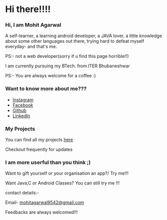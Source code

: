# Hi there!!!!
### Hi, I am Mohit Agarwal
<p>A self-learner, a learning android developer, a JAVA lover, a little knowledge about some other languages out there, trying hard to defeat myself everyday- and  that's me.</p>
<p>PS:- not a web developer(sorry if u find this page horrible!!)</p>
<p>I am currently pursuing my BTech. from ITER Bhubaneshwar</p>
<p>PS:- You are always welcome for a coffee :)</p>



### Want to know more about me???

- [Instagram](https://www.instagram.com/mojito_here/)
- [Facebook](https://www.facebook.com/mohitlalitaagarwalnovember)
- [Github](https://www.github.com/Mojito9542)
- [Linkedln](https://www.linkedin.com/in/mohit-agarwal-892058143/)

### My Projects

You can find all my projects [here](https://www.github.com/Mojito9542)

Checkout frequently for updates

### I am more userful than you think ;)

Want to gift yourself or your organisation an app?/ Try me!!!

Want Java,C or Android Classes? You can still try me !!!

contact details:-

Email- mohitagarwal9542@gmail.com

Feedbacks are always welcomed!!!

